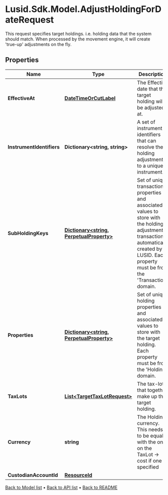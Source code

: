 # Lusid.Sdk.Model.AdjustHoldingForDateRequest
This request specifies target holdings. i.e. holding data that the  system should match. When processed by the movement  engine, it will create 'true-up' adjustments on the fly.

## Properties

Name | Type | Description | Notes
------------ | ------------- | ------------- | -------------
**EffectiveAt** | [**DateTimeOrCutLabel**](DateTimeOrCutLabel.md) | The Effective date that the target holding will be adjusted at. | 
**InstrumentIdentifiers** | **Dictionary&lt;string, string&gt;** | A set of instrument identifiers that can resolve the holding adjustment to a unique instrument. | 
**SubHoldingKeys** | [**Dictionary&lt;string, PerpetualProperty&gt;**](PerpetualProperty.md) | Set of unique transaction properties and associated values to store with the holding adjustment transaction automatically created by LUSID. Each property must be from the &#39;Transaction&#39; domain. | [optional] 
**Properties** | [**Dictionary&lt;string, PerpetualProperty&gt;**](PerpetualProperty.md) | Set of unique holding properties and associated values to store with the target holding. Each property must be from the &#39;Holding&#39; domain. | [optional] 
**TaxLots** | [**List&lt;TargetTaxLotRequest&gt;**](TargetTaxLotRequest.md) | The tax-lots that together make up the target holding. | 
**Currency** | **string** | The Holding currency. This needs to be equal with the one on the TaxLot -&gt; cost if one is specified | [optional] 
**CustodianAccountId** | [**ResourceId**](ResourceId.md) |  | [optional] 

[Back to Model list](../README.md#documentation-for-models) &#8226; [Back to API list](../README.md#documentation-for-api-endpoints) &#8226; [Back to README](../README.md)

